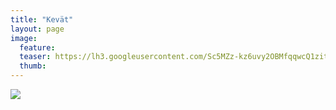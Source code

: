 ```yaml
---
title: "Kevät"
layout: page
image:
  feature:
  teaser: https://lh3.googleusercontent.com/Sc5MZz-kz6uvy2OBMfqqwcQ1zit9eV3EkMKw2cfilYo=w245-h163-no
  thumb:
---
```


[![](https://lh3.googleusercontent.com/7ml-cmb-1zwKdjQns0ljTibkhadRWA3--nKfefVADS4=w245-h184-no)](https://lh3.googleusercontent.com/ZKTf5AeQ963oevvaquFnduQ59yK-f4qhsOMXUIa2kxw=w800)
